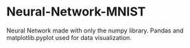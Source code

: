 # Neural-Network-MNIST
Neural Network made with only the numpy library. Pandas and matplotlib.pyplot used for data visualization.

